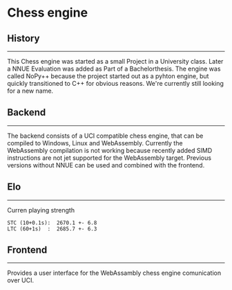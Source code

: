 # Chess engine

## History
---
This Chess engine was started as a small Project in a University class. Later a NNUE Evaluation was added as Part of a Bachelorthesis. The engine was called NoPy++ because the project started out as a pyhton engine, but quickly transitioned to C++ for obvious reasons. We're currently still looking for a new name.

## Backend
---
The backend consists of a UCI compatible chess engine, that can be compiled to Windows, Linux and WebAssembly. Currently the WebAssembly compilation is not working because recently added SIMD instructions are not jet supported for the WebAssembly target. Previous versions without NNUE can be used and combined with the frontend.

## Elo
---
Curren playing strength

```
STC (10+0.1s):  2670.1 +- 6.8
LTC (60+1s)  :  2685.7 +- 6.3
```

## Frontend
---
Provides a user interface for the WebAssambly chess engine comunication over UCI.